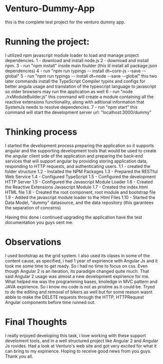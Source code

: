 # Venturo-Dummy-App

this is the complete test project for the venturo dummy app.

# Running the project:
I utilized npm javascript module loader to load and manage project dependencies.
1 - download and install node.js
2 - download and install npm.
3 - run "npm install" inside main foulder (this ill install all package.json dependencies)
4 - run "npm run typings -- install dt~core-js --save --global"
5 - run "npm run typings -- install dt~node --save --global"
  this two later commands install the TypeScript Compiler typins and configs for better angula usage and translation of the typescript       language to javascript so older browsers may run the application as well
6 - run "node ./rxModuleBuilder.js" this command will create a module containing all the reactive extensions functionality, along with aditional information that SystemJs needs to resolve dependencies. 
7 - run "npm start" this command will start the development server url: "localhost:3000/dummy"

# Thinking process
I started the development process preparing the application so it supports angular and the supporting development tools that would be used to create the angular client side of the application and preparing the back-end services that will support angular by providing storing application data, responding to HTTP requests, and authenticating users. 
    1.1 - created the folder structure
    1.2 - Installed the NPM Packages
    1.3 - Prepared the RESTful Web Service
    1.4 - Configured TypeScript
    1.5 - Configured the development HTTP Server
    1.5 - Configured the Javascript Module Loader
    1.6 - Created the Reactive Extensions Javascript Module
    1.7 - Created the index.html HTML file
    1.8 - Created the root component, root module and bootstrap file
    1.9 - Added the javascript module loader to the Html Files
    1.10 - Started the Data Model, "dummy" datasource, and the data repository (this garantees the separation of concerns)
    
Having this done i continued upgrading the application have the test documentation you guys sent me. 

# Observations
I used bootstrap as the grid system. I also used its clases in some of the content cause, as specified, i had 1 year of expirience with Angular Js and it took me some time to get ready. So i had no time to focus on css. Even though Angular 2 is an iteration, its paradigm changed quite much. That said Angular 2 usage was almost a new development expirience for me. What helped me was the programming bases, knoledge in MVC pattern and JAVA expirience. So i know mu code is not as pristine as it could be.
Tryed to do the editing and removal of bikers as well but for some reason wasnt abble to make the DELETE requests through the HTTP, HTTPRequest Angular components before time runned out. 

# Final Thoughts
I really enjoyed developing this task, i love working with these support develoment tools, and in a well structured project like Angular 2 and Angular Js rovides. Had a look at Venturo's web site and got very excited for what it can bring to my expirience. Hoping to receive good news from you guys. Thank you all.
